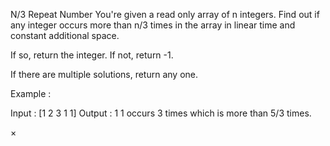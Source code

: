 N/3 Repeat Number
You're given a read only array of n integers. Find out if any integer occurs more than n/3 times in the array in linear time and constant additional space.

If so, return the integer. If not, return -1.

If there are multiple solutions, return any one.

Example :

Input : [1 2 3 1 1]
Output : 1 
1 occurs 3 times which is more than 5/3 times. 

×
